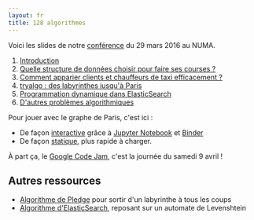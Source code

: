 ```yaml
---
layout: fr
title: 128 algorithmes
---
```


Voici les slides de notre [conférence](https://paris.numa.co/Evenements/128-algorithmes) du 29 mars 2016 au NUMA.

1. [Introduction](/static/128algos/intro.pdf)
1. [Quelle structure de données choisir pour faire ses courses ?](/static/128algos/structures.pdf)
1. [Comment apparier clients et chauffeurs de taxi efficacement ?](/static/128algos/taxis.pdf)
1. [tryalgo : des labyrinthes jusqu'à Paris](/static/128algos/graphes.pdf)
1. [Programmation dynamique dans ElasticSearch](/static/128algos/elasticsearch.pdf)
1. [D'autres problèmes algorithmiques](/static/128algos/extras.pdf)

Pour jouer avec le graphe de Paris, c'est ici :

- De façon [interactive](http://mybinder.org/repo/jilljenn/128algos) grâce à [Jupyter Notebook](http://jupyter.org) et [Binder](http://mybinder.org)
- De façon [statique](http://nbviewer.jupyter.org/github/jilljenn/128algos/blob/master/TryAlgo%20in%20Paris.ipynb), plus rapide à charger.

À part ça, le [Google Code Jam](https://code.google.com/codejam), c'est la journée du samedi 9 avril !

## Autres ressources

- [Algorithme de Pledge](https://interstices.info/jcms/c_46065/l-algorithme-de-pledge) pour sortir d'un labyrinthe à tous les coups
- [Algorithme d'ElasticSearch](https://www.elastic.co/guide/en/elasticsearch/guide/current/fuzziness.html), reposant sur un automate de Levenshtein
